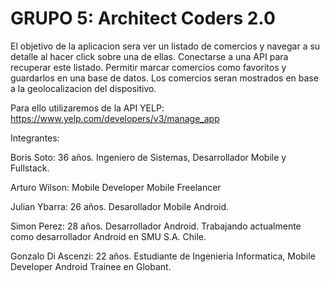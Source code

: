 # GRUPO 5: Architect Coders 2.0

El objetivo de la aplicacion sera ver un listado de comercios y navegar a su detalle al hacer click sobre una de ellas. Conectarse a una API para recuperar este listado. Permitir marcar comercios como favoritos y guardarlos en una base de datos. Los comercios seran mostrados en base a la geolocalizacion del dispositivo.

Para ello utilizaremos de la API YELP: https://www.yelp.com/developers/v3/manage_app

Integrantes:

Boris Soto: 36 años. Ingeniero de Sistemas, Desarrollador Mobile y Fullstack.

Arturo Wilson: Mobile Developer Mobile Freelancer 

Julian Ybarra: 26 años. Desarollador Mobile Android.

Simon Perez: 28 años. Desarrollador Android. Trabajando actualmente como desarrollador Android en SMU S.A. Chile.

Gonzalo Di Ascenzi: 22 años. Estudiante de Ingenieria Informatica, Mobile Developer Android Trainee en Globant.
